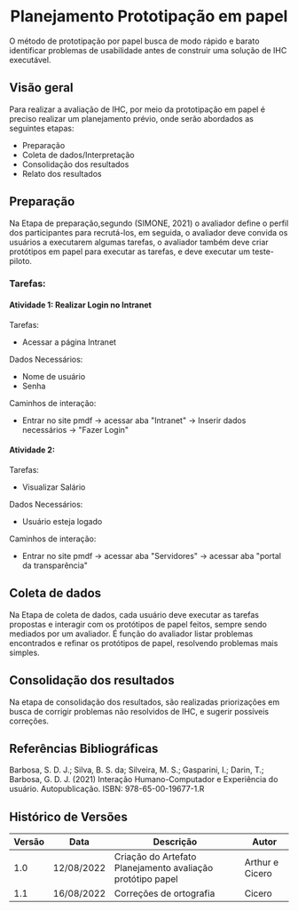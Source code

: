 # <center> Planejamento Prototipação em papel

O método de prototipação por papel busca de modo rápido e barato identificar problemas de usabilidade antes de construir uma solução de IHC executável.

## Visão geral

Para realizar a avaliação de IHC, por meio da prototipação em papel é preciso realizar um planejamento prévio, onde serão abordados as seguintes etapas:

- Preparação
- Coleta de dados/Interpretação
- Consolidação dos resultados
- Relato dos resultados

## Preparação

Na Etapa de preparação,segundo (SIMONE, 2021) o avaliador define o perfil dos participantes para recrutá-los, em seguida, o avaliador deve convida os usuários a executarem algumas tarefas,
o avaliador também deve criar protótipos em papel para executar as tarefas, e deve executar um teste-piloto.

### Tarefas:

#### Atividade 1: Realizar Login no Intranet

Tarefas:

- Acessar a página Intranet

Dados Necessários:

- Nome de usuário
- Senha

Caminhos de interação:

- Entrar no site pmdf -> acessar aba "Intranet" -> Inserir dados necessários -> "Fazer Login"

#### Atividade 2:

Tarefas:

- Visualizar Salário

Dados Necessários:

- Usuário esteja logado

Caminhos de interação:

- Entrar no site pmdf -> acessar aba "Servidores" -> acessar aba "portal da transparência"

## Coleta de dados

Na Etapa de coleta de dados, cada usuário deve executar as tarefas propostas e interagir com os protótipos de papel feitos, sempre sendo mediados por um avaliador. É função do avaliador listar problemas encontrados e refinar os protótipos de papel, resolvendo problemas mais simples.

## Consolidação dos resultados

Na etapa de consolidação dos resultados, são realizadas priorizações em busca de corrigir problemas não resolvidos de IHC, e sugerir possíveis correções.

## Referências Bibliográficas

Barbosa, S. D. J.; Silva, B. S. da; Silveira, M. S.; Gasparini, I.; Darin, T.; Barbosa, G. D. J. (2021)
Interação Humano-Computador e Experiência do usuário. Autopublicação. ISBN: 978-65-00-19677-1.R

## Histórico de Versões

| Versão | Data       | Descrição                                                  | Autor           |
| ------ | ---------- | ---------------------------------------------------------- | --------------- |
| 1.0    | 12/08/2022 | Criação do Artefato Planejamento avaliação protótipo papel | Arthur e Cicero |
| 1.1    | 16/08/2022 | Correções de ortografia                                    | Cicero          |

